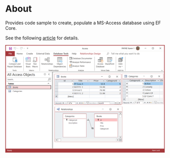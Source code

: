 # About

Provides code sample to create, populate a MS-Access database using EF Core.

See the following [article](https://dev.to/karenpayneoregon/from-ms-access-to-ef-core-c-14nn) for details.

![database](assets/access_efCore.png)